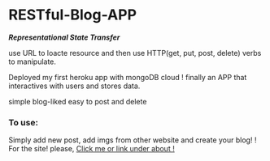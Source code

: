 # RESTful-Blog-APP

***Representational State Transfer***

use URL to loacte resource and then use HTTP(get, put, post, delete) verbs to manipulate.

Deployed my first heroku app with mongoDB cloud ! finally an APP that interactives with users and stores data.

simple blog-liked easy to post and delete

### To use:

Simply add new post, add imgs from other website and create your blog!
!
For the site! please, <a href="https://boiling-sands-18727.herokuapp.com/"> Click me or link under about ! <a>
